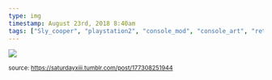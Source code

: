 ```yaml
---
type: img
timestamp: August 23rd, 2018 8:40am
tags: ["Sly_cooper", "playstation2", "console_mod", "console_art", "retro_games", "art"]
---
```

<img src="https://saturdayxiii.github.io/media/177308251944.jpg"/>
      
      
  
<small>source: https://saturdayxiii.tumblr.com/post/177308251944</small>